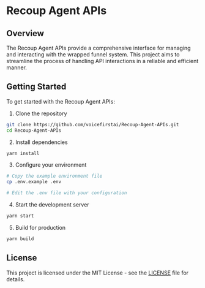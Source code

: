 # Recoup Agent APIs

## Overview

The Recoup Agent APIs provide a comprehensive interface for managing and interacting with the wrapped funnel system. This project aims to streamline the process of handling API interactions in a reliable and efficient manner.

## Getting Started

To get started with the Recoup Agent APIs:

1. Clone the repository

```bash
git clone https://github.com/voicefirstai/Recoup-Agent-APIs.git
cd Recoup-Agent-APIs
```

2. Install dependencies

```bash
yarn install
```

3. Configure your environment

```bash
# Copy the example environment file
cp .env.example .env

# Edit the .env file with your configuration
```

4. Start the development server

```bash
yarn start
```

5. Build for production

```bash
yarn build
```

## License

This project is licensed under the MIT License - see the [LICENSE](LICENSE) file for details.
